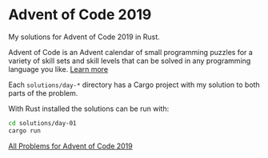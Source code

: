 # Advent of Code 2019

My solutions for Advent of Code 2019 in Rust.

Advent of Code is an Advent calendar of small programming puzzles for a variety of
skill sets and skill levels that can be solved in any programming language you like.
[Learn more](https://adventofcode.com/2019/about)

Each `solutions/day-*` directory has a Cargo project with my solution to both parts of the problem.

With Rust installed the solutions can be run with:

```sh
cd solutions/day-01
cargo run
```

[All Problems for Advent of Code 2019](https://adventofcode.com/2019/)
